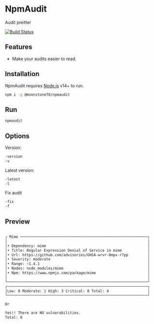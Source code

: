 # NpmAudit
Audit preitter

[![Build Status](https://travis-ci.org/joemccann/dillinger.svg?branch=master)](https://travis-ci.org/joemccann/dillinger)

## Features

- Make your audits easier to read.


## Installation

NpmAudit requires [Node.js](https://nodejs.org/) v14+ to run.


```sh
npm i -g @moonstone78/npmaudit
```

## Run
```sh
npmaudit
```
## Options
Version:
```sh
-version
-v
```
Latest version:
```sh
-latest
-l
```
Fix audit
```sh
-fix
-f
```
## Preview
```sh

┌ Mime ───────────────────────────────────────────────────────────┐
│                                                                 │
│• Dependency: mime                                               │
│• Title: Regular Expression Denial of Service in mime            │
│• Url: https://github.com/advisories/GHSA-wrvr-8mpx-r7pp         │
│• Severity: moderate                                             │
│• Range: <1.4.1                                                  │
│• Nodes: node_modules/mime                                       │
│• Npm: https://www.npmjs.com/package/mime                        │
│                                                                 │
└─────────────────────────────────────────────────────────────────┘
┌─────────────────────────────────────────────────────────────────┐
│Low: 0 Moderate: 1 High: 3 Critical: 0 Total: 4                  │
└─────────────────────────────────────────────────────────────────┘

Or

Yes!! There are NO vulnerabilities.
Total: 0
```

